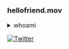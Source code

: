 ### hellofriend.mov

<details>
  <summary>whoami</summary>
 </details>

[![Twitter](https://www.hackthebox.eu/badge/96780)](https://app.hackthebox.eu/profile/96780)
